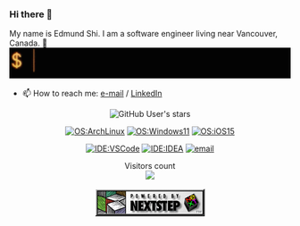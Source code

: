 ### Hi there 👋
My name is Edmund Shi. I am a software engineer living near Vancouver, Canada. 🥐
<img src="https://raw.githubusercontent.com/C91F37/C91F37/main/Hello.gif"/>

- 📫 How to reach me: [e-mail](mailto:edmund@gmx.fr) / [LinkedIn](https://www.linkedin.com/in/edmund-s-87a2511a3/)
<div align="center">
  
  ![GitHub User's stars](https://img.shields.io/github/stars/C91F37?affiliations=OWNER%2CCOLLABORATOR&label=GH%20stars)
<!--   [![GitHub Sponsors](https://img.shields.io/github/sponsors/C91F37?label=GH%20sponsors&style=flat)](https://github.com/sponsors/C91F37) -->
  [![OS:ArchLinux](https://img.shields.io/badge/OS-Arch%20Linux-blue?style=flat-square&logo=arch-linux)](https://archlinux.org)
  [![OS:Windows11](https://img.shields.io/badge/OS-Windows%2011-blue?style=flat-square&logo=microsoft)](https://www.microsoft.com/en-us/windows/windows-11)
  [![OS:iOS15](https://img.shields.io/badge/OS-iOS%2015-white?style=flat-square&logo=apple)](https://www.apple.com/uk/ios/ios-15/)
<!--   [![OS:macOS 12.3.1](https://img.shields.io/badge/OS-iOS%2015-white?style=flat-square&logo=apple)](https://www.apple.com/uk/macos/monterey/) -->
  [![IDE:VSCode](https://img.shields.io/badge/IDE-VSCode-blue?style=flat-square&logo=visualstudiocode)](https://code.visualstudio.com/)
  [![IDE:IDEA](https://img.shields.io/badge/IDE-IntelliJ%20IDEA-magenta?style=flat-square&logo=IntellijIDEA)](https://www.jetbrains.com/idea/)
  [![email](https://img.shields.io/badge/Email-edmund@gmx.fr-red?style=flat-square&logo=gmail)](mailto:edmund@gmx.fr)
</div>

<!-- <a href="https://github.com/anuraghazra/github-readme-stats">
<!--   <img align="left" src="https://github-readme-stats.vercel.app/api?username=C91F37&count_private=true&show_icons=true&theme=tokyonight" /> -->
<!--   <img align="left" src="https://bad-apple-github-readme.vercel.app/api?show_bg=1&username=C91F37" />
</a>
<a href="https://github.com/anuraghazra/github-readme-stats">
  <img align="left" src="https://github-readme-stats.vercel.app/api/top-langs/?username=C91F37&layout=compact" />
</a> --> 

<p align="center"> 
  Visitors count<br>
  <img src="https://profile-counter.glitch.me/C91F37/count.svg" />
</p>
<div align="center">
<img src="https://raw.githubusercontent.com/C91F37/C91F37/main/PoweredByNEXTSTEP.gif"/>
</div>
